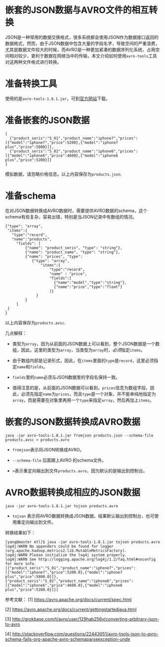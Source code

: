 # 嵌套的JSON数据与AVRO文件的相互转换

JSON是一种常用的数据交换格式，很多系统都会使用JSON作为数据接口返回的数据格式，然而，由于JSON数据中包含大量的字段名字，导致空间的严重浪费，尤其是数据文件较大的时候，而AVRO是一种更加紧凑的数据序列化系统，占用空间相对较少，更利于数据在网络当中的传输，本文介绍如何使用`avro-tools`工具对这两种文件格式进行转换。

# 准备转换工具
使用的是`avro-tools-1.8.1.jar`，可到[官方网站](https://avro.apache.org/docs/current/gettingstartedjava.html)下载。

# 准备嵌套的JSON数据
```
[
  {"product_seris":"S_01","product_name":"iphone7","prices":[{"model":"iphone7","price":5200},{"model":"iphone7 plus","price":5800}]},
  {"product_seris":"S_02","product_name":"iphone6","prices":[{"model":"iphone6","price":4600},{"model":"iphone6 plus","price":5200}]}
]
```
模拟数据，请忽略价格信息。以上内容保存为`products.json`.


# 准备schema

在对JSON数据转换成AVRO数据时，需要提供AVRO数据的schema，这个schema有些复杂，容易出错，特别是当JSON记录中有数组的情况。

```
{"type": "array",
 "items":{
   "type":"record",
   "name":"products",
     "fields": [
         {"name": "product_seris", "type": "string"},
         {"name": "product_name", "type": "string"},
         {"name": "prices", "type":
            {"type": "array",
                "items":{
                    "type":"record",
                    "name" : "price",
                    "fields":[
                      {"name":"model","type":"string"},
                      {"name":"price","type":"float"}
                    ]}
              }
         }
     ]
 }
}
```

以上内容保存为`products.avsc`.

几点解释：

- 类型为`array`，因为从前面的JSON数据上可以看到，整个JSON数据是一个数组，因此，这里的类型为`array`，当类型为`array`时，*必须*指定`items`。

- 由于数组内部是记录形式，因此，在`items`里面的`type`是`record`，这里必须指定`name`和`fields`。

- `fields`里的`name`必须与JSON数据里的字段名保持一致。

- 值得注意的是，从前面的JSON数据可以看到，`prices`信息为数组字段，因此，必须先指定`name`为`prices`，而且`type`是一个对象，并不能单纯地指定为`array`，而是需要在对象里再用一个`type`来指定`array`，然后再加上`items`。

# 嵌套的JSON数据转换成AVRO数据

```
java -jar avro-tools-1.8.1.jar fromjson products.json --schema-file products.avsc > products.avro
```

- `fromjson`表示将JSON转换成AVRO。

- `--schema-file` 后面跟上AVRO 的schema文件。

- `>`表示重定向输出到文件`products.avro`，因为默认的是输出到控制台。


# AVRO数据转换成相应的JSON数据
```
java -jar avro-tools-1.8.1.jar tojson products.avro
```

- `tojson` 表示将AVRO数据转换成JSON数据。结果默认输出到控制台，也可使用重定向输出到文件。

转换结果如下：
```
[yang@master etl]$ java -jar avro-tools-1.8.1.jar tojson products.avro
log4j:WARN No appenders could be found for logger (org.apache.hadoop.metrics2.lib.MutableMetricsFactory).
log4j:WARN Please initialize the log4j system properly.
log4j:WARN See http://logging.apache.org/log4j/1.2/faq.html#noconfig for more info.
[{"product_seris":"S_01","product_name":"iphone7","prices":[{"model":"iphone7","price":5200.0},{"model":"iphone7 plus","price":5800.0}]},{"product_seris":"S_02","product_name":"iphone6","prices":[{"model":"iphone6","price":4600.0},{"model":"iphone6 plus","price":5200.0}]}]

```

参考文献：
[1] https://avro.apache.org/docs/current/spec.html

[2] https://avro.apache.org/docs/current/gettingstartedjava.html

[3] http://grokbase.com/t/avro/user/129hab256y/converting-arbitrary-json-to-avro

[4] http://stackoverflow.com/questions/22443051/avro-tools-json-to-avro-schema-fails-org-apache-avro-schemaparseexception-unde
